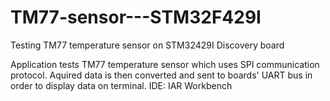 # TM77-sensor---STM32F429I
Testing TM77 temperature sensor on STM32429I Discovery board


Application tests TM77 temperature sensor which uses SPI communication protocol. Aquired data is then converted and sent to boards' UART bus in order to display data on terminal. IDE: IAR Workbench
